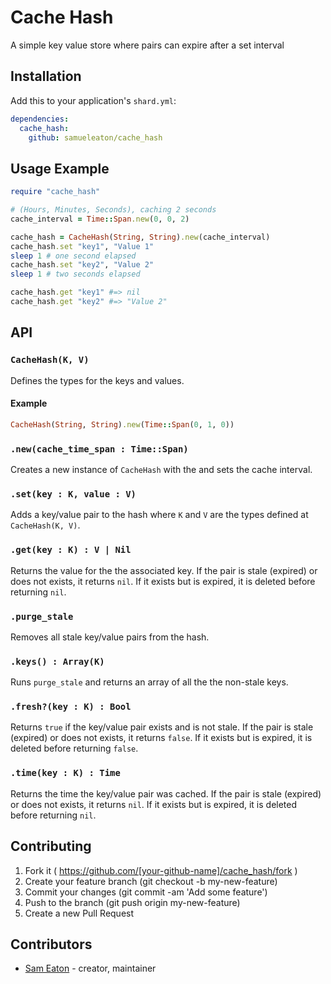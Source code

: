 # Cache Hash

A simple key value store where pairs can expire after a set interval

## Installation

Add this to your application's `shard.yml`:

```yaml
dependencies:
  cache_hash:
    github: samueleaton/cache_hash
```

## Usage Example

```ruby
require "cache_hash"

# (Hours, Minutes, Seconds), caching 2 seconds
cache_interval = Time::Span.new(0, 0, 2)

cache_hash = CacheHash(String, String).new(cache_interval)
cache_hash.set "key1", "Value 1"
sleep 1 # one second elapsed
cache_hash.set "key2", "Value 2"
sleep 1 # two seconds elapsed

cache_hash.get "key1" #=> nil
cache_hash.get "key2" #=> "Value 2"
```

## API

### `CacheHash(K, V)`

Defines the types for the keys and values.

#### Example

```ruby
CacheHash(String, String).new(Time::Span(0, 1, 0))
```

### `.new(cache_time_span : Time::Span)`

Creates a new instance of `CacheHash` with the and sets the cache interval.

### `.set(key : K, value : V)`

Adds a key/value pair to the hash where `K` and `V` are the types defined at `CacheHash(K, V)`.

### `.get(key : K) : V | Nil`

Returns the value for the the associated key. If the pair is stale (expired) or does not exists, it returns `nil`. If it exists but is expired, it is deleted before returning `nil`.
 
### `.purge_stale`

Removes all stale key/value pairs from the hash.

### `.keys() : Array(K)`

Runs `purge_stale` and returns an array of all the the non-stale keys.

### `.fresh?(key : K) : Bool`

Returns `true` if the key/value pair exists and is not stale. If the pair is stale (expired) or does not exists, it returns `false`. If it exists but is expired, it is deleted before returning `false`.

### `.time(key : K) : Time`

Returns the time the key/value pair was cached. If the pair is stale (expired) or does not exists, it returns `nil`. If it exists but is expired, it is deleted before returning `nil`.

## Contributing

1. Fork it ( https://github.com/[your-github-name]/cache_hash/fork )
2. Create your feature branch (git checkout -b my-new-feature)
3. Commit your changes (git commit -am 'Add some feature')
4. Push to the branch (git push origin my-new-feature)
5. Create a new Pull Request

## Contributors

- [Sam Eaton](https://github.com/samueleaton) - creator, maintainer
